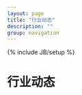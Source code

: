 ```yaml
---
layout: page
title: "行业动态"
description: ""
group: navigation
---
```

{% include JB/setup %}

# 行业动态
